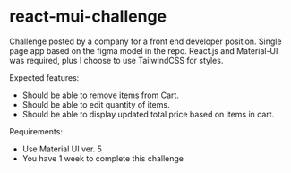 # react-mui-challenge
Challenge posted by a company for a front end developer position.
Single page app based on the figma model in the repo. 
React.js and Material-UI was required, plus I choose to use TailwindCSS for styles.

Expected features:
- Should be able to remove items from Cart.
- Should be able to edit quantity of items.
- Should be able to display updated total price based on items in cart.

Requirements:
- Use Material UI ver. 5
- You have 1 week to complete this challenge
